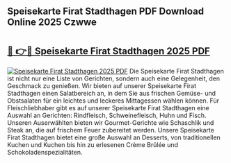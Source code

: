 ## Speisekarte Firat Stadthagen PDF Download Online 2025 Czwwe

# <h2><a href="http://gc66a8e.nevu.top/?p=Speisekarte+Firat+Stadthagen">🔗 👉🔴 Speisekarte Firat Stadthagen 2025 PDF</a></h2>

[![Speisekarte Firat Stadthagen 2025 PDF](https://i.imgur.com/dBaPXMq.png)](http://gc66a8e.nevu.top/?p=Speisekarte+Firat+Stadthagen)
Die Speisekarte Firat Stadthagen ist nicht nur eine Liste von Gerichten, sondern auch eine Gelegenheit, den Geschmack zu genießen. Wir bieten auf unserer Speisekarte Firat Stadthagen einen Salatbereich an, in dem Sie aus frischen Gemüse- und Obstsalaten für ein leichtes und leckeres Mittagessen wählen können. Für Fleischliebhaber gibt es auf unserer Speisekarte Firat Stadthagen eine Auswahl an Gerichten: Rindfleisch, Schweinefleisch, Huhn und Fisch. Unseren Auserwählten bieten wir Gourmet-Gerichte wie Schaschlik und Steak an, die auf frischem Feuer zubereitet werden. Unsere Speisekarte Firat Stadthagen bietet eine große Auswahl an Desserts, von traditionellen Kuchen und Kuchen bis hin zu erlesenen Crème Brûlée und Schokoladenspezialitäten.
